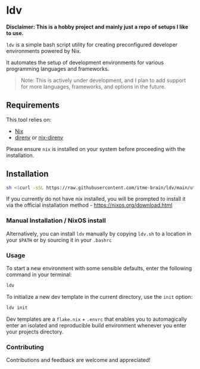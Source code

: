 # ldv
**Disclaimer: This is a hobby project and mainly just a repo of setups I like to use.**

`ldv` is a simple bash script utility for creating preconfigured developer environments powered by Nix. 

It automates the setup of development environments for various programming languages and frameworks.

> Note: This is actively under development, and I plan to add support for more languages, frameworks, and options in the future.

## Requirements

This tool relies on:

- [Nix](https://nixos.org/download.html)
- [direnv](https://direnv.net/docs/installation.html) or [nix-direnv](https://github.com/nix-community/nix-direnv)

Please ensure `nix` is installed on your system before proceeding with the installation.

## Installation

```bash
sh <(curl -sSL https://raw.githubusercontent.com/itme-brain/ldv/main/utils/install)
```

If you currently do not have nix installed, you will be prompted to install it
via the official installation method - https://nixos.org/download.html

### Manual Installation / NixOS install

Alternatively, you can install `ldv` manually by copying `ldv.sh` to a location in your `$PATH` or by sourcing it in your `.bashrc`

### Usage

To start a new environment with some sensible defaults, enter the following command in your terminal:

```bash
ldv
````

To initialize a new dev template in the current directory, use the `init` option:

```bash
ldv init
````
Dev templates are a `flake.nix` + `.envrc` that enables you to automagically enter an isolated and reproducible build environment whenever you enter your projects directory.

### Contributing

Contributions and feedback are welcome and appreciated!
